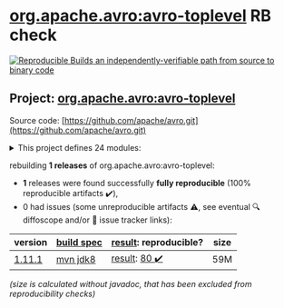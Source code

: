 [org.apache.avro:avro-toplevel](https://search.maven.org/artifact/org.apache.avro/avro-toplevel/) RB check
=======

[![Reproducible Builds](https://reproducible-builds.org/images/logos/rb.svg) an independently-verifiable path from source to binary code](https://reproducible-builds.org/)

## Project: [org.apache.avro:avro-toplevel](https://search.maven.org/artifact/org.apache.avro/avro-toplevel/)

Source code: [https://github.com/apache/avro.git](https://github.com/apache/avro.git)

<details><summary>This project defines 24 modules:</summary>

* [org.apache.avro:avro](https://search.maven.org/artifact/org.apache.avro/avro/)
* [org.apache.avro:avro-android](https://search.maven.org/artifact/org.apache.avro/avro-android/)
* [org.apache.avro:avro-archetypes-parent](https://search.maven.org/artifact/org.apache.avro/avro-archetypes-parent/)
* [org.apache.avro:avro-codegen-test](https://search.maven.org/artifact/org.apache.avro/avro-codegen-test/)
* [org.apache.avro:avro-compiler](https://search.maven.org/artifact/org.apache.avro/avro-compiler/)
* [org.apache.avro:avro-grpc](https://search.maven.org/artifact/org.apache.avro/avro-grpc/)
* [org.apache.avro:avro-integration-test](https://search.maven.org/artifact/org.apache.avro/avro-integration-test/)
* [org.apache.avro:avro-ipc](https://search.maven.org/artifact/org.apache.avro/avro-ipc/)
* [org.apache.avro:avro-ipc-jetty](https://search.maven.org/artifact/org.apache.avro/avro-ipc-jetty/)
* [org.apache.avro:avro-ipc-netty](https://search.maven.org/artifact/org.apache.avro/avro-ipc-netty/)
* [org.apache.avro:avro-mapred](https://search.maven.org/artifact/org.apache.avro/avro-mapred/)
* [org.apache.avro:avro-maven-plugin](https://search.maven.org/artifact/org.apache.avro/avro-maven-plugin/)
* [org.apache.avro:avro-parent](https://search.maven.org/artifact/org.apache.avro/avro-parent/)
* [org.apache.avro:avro-perf](https://search.maven.org/artifact/org.apache.avro/avro-perf/)
* [org.apache.avro:avro-protobuf](https://search.maven.org/artifact/org.apache.avro/avro-protobuf/)
* [org.apache.avro:avro-service-archetype](https://search.maven.org/artifact/org.apache.avro/avro-service-archetype/)
* [org.apache.avro:avro-test-custom-conversions](https://search.maven.org/artifact/org.apache.avro/avro-test-custom-conversions/)
* [org.apache.avro:avro-thrift](https://search.maven.org/artifact/org.apache.avro/avro-thrift/)
* [org.apache.avro:avro-tools](https://search.maven.org/artifact/org.apache.avro/avro-tools/)
* [org.apache.avro:avro-toplevel](https://search.maven.org/artifact/org.apache.avro/avro-toplevel/)
* [org.apache.avro:trevni-avro](https://search.maven.org/artifact/org.apache.avro/trevni-avro/)
* [org.apache.avro:trevni-core](https://search.maven.org/artifact/org.apache.avro/trevni-core/)
* [org.apache.avro:trevni-doc](https://search.maven.org/artifact/org.apache.avro/trevni-doc/)
* [org.apache.avro:trevni-java](https://search.maven.org/artifact/org.apache.avro/trevni-java/)
</details>

rebuilding **1 releases** of org.apache.avro:avro-toplevel:
- **1** releases were found successfully **fully reproducible** (100% reproducible artifacts :heavy_check_mark:),
- 0 had issues (some unreproducible artifacts :warning:, see eventual :mag: diffoscope and/or :memo: issue tracker links):

| version | [build spec](/BUILDSPEC.md) | [result](https://reproducible-builds.org/docs/jvm/): reproducible? | size |
| -- | --------- | ------ | -- |
| [1.11.1](https://search.maven.org/artifact/org.apache.avro/avro-toplevel/1.11.1/pom) | [mvn jdk8](avro-1.11.1.buildspec) | [result](avro-toplevel-1.11.1.buildinfo): [80 :heavy_check_mark: ](avro-toplevel-1.11.1.buildcompare) | 59M |

<i>(size is calculated without javadoc, that has been excluded from reproducibility checks)</i>
